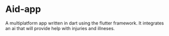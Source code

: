 # Aid-app
A multiplatform app written in dart using the flutter framework. It integrates an ai that will provide help with injuries and illneses.
